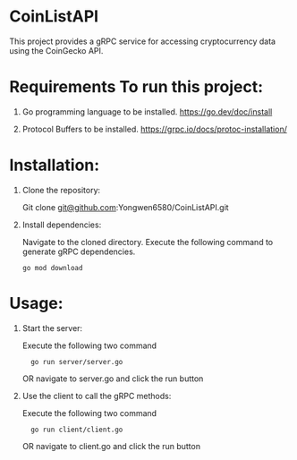 # CoinListAPI

   This project provides a gRPC service for accessing cryptocurrency data using the CoinGecko API. 

# Requirements To run this project: 

   1) Go programming language to be installed. https://go.dev/doc/install

   2) Protocol Buffers to be installed. https://grpc.io/docs/protoc-installation/

# Installation:

1) Clone the repository: 

   Git clone git@github.com:Yongwen6580/CoinListAPI.git

2) Install dependencies:

   Navigate to the cloned directory. Execute the following command to generate gRPC dependencies.
    
       go mod download
 

# Usage:

1) Start the server: 

      Execute the following two command
      
         go run server/server.go 

     OR navigate to server.go and click the run button

2) Use the client to call the gRPC methods:

      Execute the following two command
      
         go run client/client.go 

      OR navigate to client.go and click the run button
 







